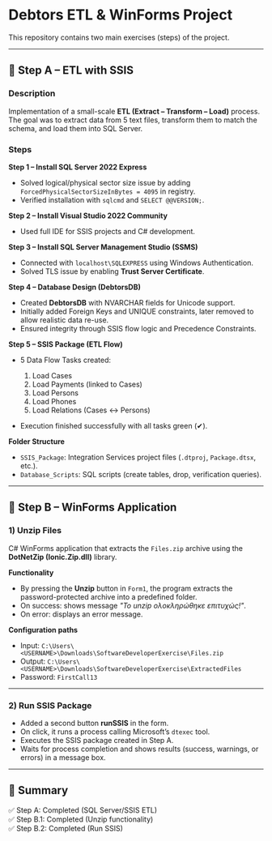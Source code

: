 # Debtors ETL & WinForms Project

This repository contains two main exercises (steps) of the project.

---

## 📌 Step A – ETL with SSIS

### Description

Implementation of a small-scale **ETL (Extract – Transform – Load)** process.  
The goal was to extract data from 5 text files, transform them to match the schema, and load them into SQL Server.

### Steps

**Step 1 – Install SQL Server 2022 Express**

- Solved logical/physical sector size issue by adding `ForcedPhysicalSectorSizeInBytes = 4095` in registry.
- Verified installation with `sqlcmd` and `SELECT @@VERSION;`.

**Step 2 – Install Visual Studio 2022 Community**

- Used full IDE for SSIS projects and C# development.

**Step 3 – Install SQL Server Management Studio (SSMS)**

- Connected with `localhost\SQLEXPRESS` using Windows Authentication.
- Solved TLS issue by enabling **Trust Server Certificate**.

**Step 4 – Database Design (DebtorsDB)**

- Created **DebtorsDB** with NVARCHAR fields for Unicode support.
- Initially added Foreign Keys and UNIQUE constraints, later removed to allow realistic data re-use.
- Ensured integrity through SSIS flow logic and Precedence Constraints.

**Step 5 – SSIS Package (ETL Flow)**

- 5 Data Flow Tasks created:

  1. Load Cases
  2. Load Payments (linked to Cases)
  3. Load Persons
  4. Load Phones
  5. Load Relations (Cases ↔ Persons)

- Execution finished successfully with all tasks green (✔).

**Folder Structure**

- `SSIS_Package`: Integration Services project files (`.dtproj`, `Package.dtsx`, etc.).
- `Database_Scripts`: SQL scripts (create tables, drop, verification queries).

---

## 📌 Step B – WinForms Application

### 1) Unzip Files

C# WinForms application that extracts the `Files.zip` archive using the **DotNetZip (Ionic.Zip.dll)** library.

**Functionality**

- By pressing the **Unzip** button in `Form1`, the program extracts the password-protected archive into a predefined folder.
- On success: shows message _"Το unzip ολοκληρώθηκε επιτυχώς!"_.
- On error: displays an error message.

**Configuration paths**

- Input: `C:\Users\<USERNAME>\Downloads\SoftwareDeveloperExercise\Files.zip`
- Output: `C:\Users\<USERNAME>\Downloads\SoftwareDeveloperExercise\ExtractedFiles`
- Password: `FirstCall13`

---

### 2) Run SSIS Package

- Added a second button **runSSIS** in the form.
- On click, it runs a process calling Microsoft’s `dtexec` tool.
- Executes the SSIS package created in Step A.
- Waits for process completion and shows results (success, warnings, or errors) in a message box.

---

## 📌 Summary

✅ Step A: Completed (SQL Server/SSIS ETL)  
✅ Step B.1: Completed (Unzip functionality)  
✅ Step B.2: Completed (Run SSIS)
